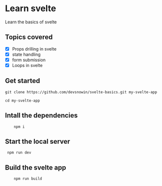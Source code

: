 # Learn svelte
Learn the basics of svelte

## Topics covered
   - [x] Props drilling in svelte
   - [X] state handling
   - [x] form submission
   - [x] Loops in svelte

## Get started
```
git clone https://github.com/devsnowin/svelte-basics.git my-svelte-app

cd my-svelte-app
```

## Intall the dependencies
```
    npm i
```

## Start the local server
```
 npm run dev
```

## Build the svelte app
```
    npm run build
```